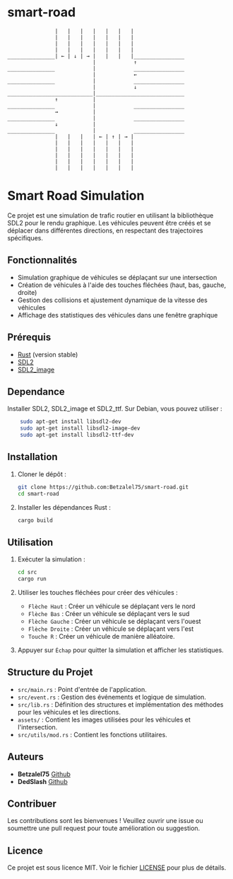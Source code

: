 # smart-road
```
               |   |   |   |   |   |   |
               |   |   |   |   |   |   |
               |   |   |   |   |   |   |
               |   |   |   |   |   |   |
_______________| ← | ↓ | → |   |   |   |________________
                           |            ↑  
_______________            |            ________________
                           |            ←   
_______________            |            ________________
                           |            ↓   
___________________________|____________________________
               ↑           |
_______________            |            ________________
               →           |
_______________            |            ________________
               ↓           |
_______________            |            ________________
               |   |   |   | ← | ↑ | → |
               |   |   |   |   |   |   |
               |   |   |   |   |   |   |
               |   |   |   |   |   |   |
               |   |   |   |   |   |   |
               |   |   |   |   |   |   |
```

# Smart Road Simulation

Ce projet est une simulation de trafic routier en utilisant la bibliothèque SDL2 pour le rendu graphique. Les véhicules peuvent être créés et se déplacer dans différentes directions, en respectant des trajectoires spécifiques. 

## Fonctionnalités

- Simulation graphique de véhicules se déplaçant sur une intersection
- Création de véhicules à l'aide des touches fléchées (haut, bas, gauche, droite)
- Gestion des collisions et ajustement dynamique de la vitesse des véhicules
- Affichage des statistiques des véhicules dans une fenêtre graphique

## Prérequis

- [Rust](https://www.rust-lang.org/) (version stable)
- [SDL2](https://www.libsdl.org/download-2.0.php)
- [SDL2_image](https://www.libsdl.org/projects/SDL_image/)

## Dependance
Installer SDL2, SDL2_image et SDL2_ttf. Sur Debian, vous pouvez utiliser :
```bash
    sudo apt-get install libsdl2-dev
    sudo apt-get install libsdl2-image-dev
    sudo apt-get install libsdl2-ttf-dev
```

## Installation

1. Cloner le dépôt :
    ```sh
    git clone https://github.com:Betzalel75/smart-road.git
    cd smart-road
    ```

2. Installer les dépendances Rust :
    ```sh
    cargo build
    ```

## Utilisation

1. Exécuter la simulation :
    ```sh
    cd src
    cargo run
    ```

2. Utiliser les touches fléchées pour créer des véhicules :
    - `Flèche Haut` : Créer un véhicule se déplaçant vers le nord
    - `Flèche Bas` : Créer un véhicule se déplaçant vers le sud
    - `Flèche Gauche` : Créer un véhicule se déplaçant vers l'ouest
    - `Flèche Droite` : Créer un véhicule se déplaçant vers l'est
    - `Touche R` : Créer un véhicule de manière alléatoire.

3. Appuyer sur `Échap` pour quitter la simulation et afficher les statistiques.

## Structure du Projet

- `src/main.rs` : Point d'entrée de l'application.
- `src/event.rs` : Gestion des événements et logique de simulation.
- `src/lib.rs` : Définition des structures et implémentation des méthodes pour les véhicules et les directions.
- `assets/` : Contient les images utilisées pour les véhicules et l'intersection.
- `src/utils/mod.rs` : Contient les fonctions utilitaires.

## Auteurs
- **Betzalel75** [Github](https://github.com/Betzalel75)
- **DedSlash** [Github](https://github.com/DedSlash)


## Contribuer

Les contributions sont les bienvenues ! Veuillez ouvrir une issue ou soumettre une pull request pour toute amélioration ou suggestion.

## Licence

Ce projet est sous licence MIT. Voir le fichier [LICENSE](LICENSE) pour plus de détails.

